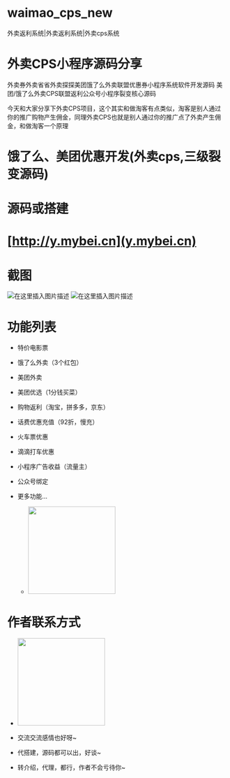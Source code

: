 # waimao_cps_new
外卖返利系统|外卖返利系统|外卖cps系统
# 外卖CPS小程序源码分享

外卖券外卖省省外卖探探美团饿了么外卖联盟优惠券小程序系统软件开发源码 美团/饿了么外卖CPS联盟返利公众号小程序裂变核心源码

今天和大家分享下外卖CPS项目，这个其实和做淘客有点类似，淘客是别人通过你的推广购物产生佣金，同理外卖CPS也就是别人通过你的推广点了外卖产生佣金，和做淘客一个原理
# 饿了么、美团优惠开发(外卖cps,三级裂变源码)

# 源码或搭建
# [http://y.mybei.cn](y.mybei.cn)

# 截图
  ![在这里插入图片描述](https://img-blog.csdnimg.cn/1a01dfb62b9442dfae35b03a665775ce.png?x-oss-process=image/watermark,type_ZmFuZ3poZW5naGVpdGk,shadow_10,text_aHR0cHM6Ly9ibG9nLmNzZG4ubmV0L20wXzU2OTU3NjEz,size_16,color_FFFFFF,t_70#pic_center)
![在这里插入图片描述](https://img-blog.csdnimg.cn/9dc8bd8eae414a5aa0fbcc18279d8793.jpg?x-oss-process=image/watermark,type_ZmFuZ3poZW5naGVpdGk,shadow_10,text_aHR0cHM6Ly9ibG9nLmNzZG4ubmV0L20wXzU2OTU3NjEz,size_16,color_FFFFFF,t_70#pic_center)


# 功能列表

- 特价电影票
- 饿了么外卖（3个红包）
- 美团外卖
- 美团优选（1分钱买菜）
- 购物返利（淘宝，拼多多，京东）
- 话费优惠充值（92折，慢充）
- 火车票优惠
- 滴滴打车优惠
- 小程序广告收益（流量主）
- 公众号绑定

- 更多功能...

  - <img src="https://img.mybei.cn/zp_qr.png" width="200px"/>



# 作者联系方式
  - <img src="https://img.mybei.cn/zp_qr.png" width="200px"/>


- 交流交流感情也好呀~
- 代搭建，源码都可以出，好谈~
- 转介绍，代理，都行，作者不会亏待你~
